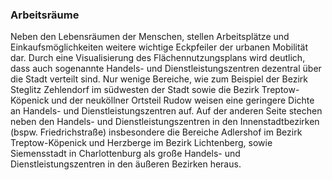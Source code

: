 ### Arbeitsräume

Neben den Lebensräumen der Menschen, stellen Arbeitsplätze und Einkaufsmöglichkeiten weitere wichtige 
Eckpfeiler der urbanen Mobilität dar. Durch eine Visualisierung des Flächennutzungsplans wird deutlich, dass auch 
sogenannte Handels- und Dienstleistungszentren dezentral über die Stadt verteilt sind. Nur wenige Bereiche, wie zum
Beispiel der Bezirk Steglitz Zehlendorf im südwesten der Stadt sowie die Bezirk Treptow-Köpenick und der neuköllner
Ortsteil Rudow weisen eine geringere Dichte an Handels- und Dienstleistungszentren auf. Auf der anderen Seite stechen 
neben den Handels- und Dienstleistungszentren in den Innenstadtbezirken (bspw. Friedrichstraße) insbesondere die Bereiche
Adlershof im Bezirk Treptow-Köpenick und Herzberge im Bezirk Lichtenberg, sowie Siemensstadt in Charlottenburg als große Handels- 
und Dienstleistungszentren in den äußeren Bezirken heraus.

